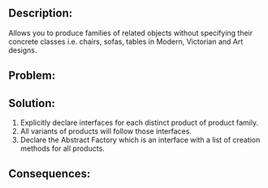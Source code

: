 ## Description:
Allows you to produce families of related objects without specifying their concrete classes i.e. chairs, sofas, tables in Modern, Victorian and Art designs.


## Problem:


## Solution:
1) Explicitly declare interfaces for each distinct product of product family. 
2) All variants of products will follow those interfaces. 
3) Declare the Abstract Factory which is an interface with a list of creation methods for all products.


## Consequences:

